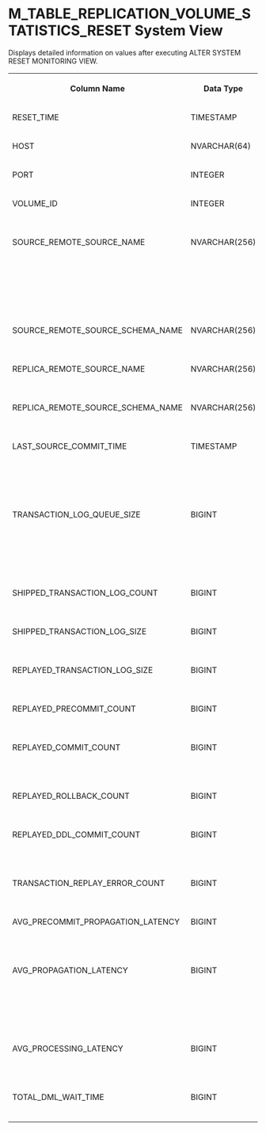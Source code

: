 <!-- loio89bc182e26a243ebae1ee24e01dbda45 -->

# M\_TABLE\_REPLICATION\_VOLUME\_STATISTICS\_RESET System View

Displays detailed information on values after executing ALTER SYSTEM RESET MONITORING VIEW.




<table>
<tr>
<th valign="top">

Column Name

</th>
<th valign="top">

Data Type

</th>
<th valign="top">

Description

</th>
</tr>
<tr>
<td valign="top">

RESET\_TIME

</td>
<td valign="top">

TIMESTAMP

</td>
<td valign="top">

Displays the time of the last reset.

</td>
</tr>
<tr>
<td valign="top">

HOST

</td>
<td valign="top">

NVARCHAR\(64\)

</td>
<td valign="top">

Displays the host name.

</td>
</tr>
<tr>
<td valign="top">

PORT

</td>
<td valign="top">

INTEGER

</td>
<td valign="top">

Displays the internal port.

</td>
</tr>
<tr>
<td valign="top">

VOLUME\_ID

</td>
<td valign="top">

INTEGER

</td>
<td valign="top">

Displays the persistence Volume ID.

</td>
</tr>
<tr>
<td valign="top">

SOURCE\_REMOTE\_SOURCE\_NAME

</td>
<td valign="top">

NVARCHAR\(256\)

</td>
<td valign="top">

Displays the remote source name of source system.  If SOURCE\_REMOTE\_SOURCE\_NAME and REPLICA\_REMOTE\_SOURCE\_NAME are NULL, it means non-remote table replication \(RTR\).

</td>
</tr>
<tr>
<td valign="top">

SOURCE\_REMOTE\_SOURCE\_SCHEMA\_NAME

</td>
<td valign="top">

NVARCHAR\(256\)

</td>
<td valign="top">

Displays the remote source schema name of source system.

</td>
</tr>
<tr>
<td valign="top">

REPLICA\_REMOTE\_SOURCE\_NAME

</td>
<td valign="top">

NVARCHAR\(256\)

</td>
<td valign="top">

Displays the remote source name of replica system.

</td>
</tr>
<tr>
<td valign="top">

REPLICA\_REMOTE\_SOURCE\_SCHEMA\_NAME

</td>
<td valign="top">

NVARCHAR\(256\)

</td>
<td valign="top">

Displays the remote source schema name of replica system.

</td>
</tr>
<tr>
<td valign="top">

LAST\_SOURCE\_COMMIT\_TIME

</td>
<td valign="top">

TIMESTAMP

</td>
<td valign="top">

Displays the last commit time of source system. The value in this column cannot be reset using the ALTER SYSTEM RESET MONITORING View statement.

</td>
</tr>
<tr>
<td valign="top">

TRANSACTION\_LOG\_QUEUE\_SIZE

</td>
<td valign="top">

BIGINT

</td>
<td valign="top">

Displays the current transaction log queue size. This is the log count in the queue. The value in this column cannot be reset using the ALTER SYSTEM RESET MONITORING View statement.

</td>
</tr>
<tr>
<td valign="top">

SHIPPED\_TRANSACTION\_LOG\_COUNT

</td>
<td valign="top">

BIGINT

</td>
<td valign="top">

Displays the shipped transaction log count.

</td>
</tr>
<tr>
<td valign="top">

SHIPPED\_TRANSACTION\_LOG\_SIZE

</td>
<td valign="top">

BIGINT

</td>
<td valign="top">

Displays the shipped transaction log size in bytes.

</td>
</tr>
<tr>
<td valign="top">

REPLAYED\_TRANSACTION\_LOG\_SIZE

</td>
<td valign="top">

BIGINT

</td>
<td valign="top">

Displays the replayed transaction log size in bytes.

</td>
</tr>
<tr>
<td valign="top">

REPLAYED\_PRECOMMIT\_COUNT

</td>
<td valign="top">

BIGINT

</td>
<td valign="top">

Displays the replayed precommit count.

</td>
</tr>
<tr>
<td valign="top">

REPLAYED\_COMMIT\_COUNT

</td>
<td valign="top">

BIGINT

</td>
<td valign="top">

Displays the replayed commit count. The count includes the replayed DDL/DML commit count.

</td>
</tr>
<tr>
<td valign="top">

REPLAYED\_ROLLBACK\_COUNT

</td>
<td valign="top">

BIGINT

</td>
<td valign="top">

Displays the replayed rollback count.

</td>
</tr>
<tr>
<td valign="top">

REPLAYED\_DDL\_COMMIT\_COUNT

</td>
<td valign="top">

BIGINT

</td>
<td valign="top">

Displays the replayed DDL commit count. This is applicable to remote table replication only.

</td>
</tr>
<tr>
<td valign="top">

TRANSACTION\_REPLAY\_ERROR\_COUNT

</td>
<td valign="top">

BIGINT

</td>
<td valign="top">

Displays the transaction replay error count.

</td>
</tr>
<tr>
<td valign="top">

AVG\_PRECOMMIT\_PROPAGATION\_LATENCY

</td>
<td valign="top">

BIGINT

</td>
<td valign="top">

Displays the average precommit propagation latency time, in microseconds.

</td>
</tr>
<tr>
<td valign="top">

AVG\_PROPAGATION\_LATENCY

</td>
<td valign="top">

BIGINT

</td>
<td valign="top">

Displays the average commit propagation latency, in microseconds. Propagation latency is the sum of network latency, dispatch latency, and processing latency.

</td>
</tr>
<tr>
<td valign="top">

AVG\_PROCESSING\_LATENCY

</td>
<td valign="top">

BIGINT

</td>
<td valign="top">

Displays the average processing latency, in microseconds, of the commit log.

</td>
</tr>
<tr>
<td valign="top">

TOTAL\_DML\_WAIT\_TIME

</td>
<td valign="top">

BIGINT

</td>
<td valign="top">

Displays the accumulated DML wait time, in microseconds.

</td>
</tr>
</table>

